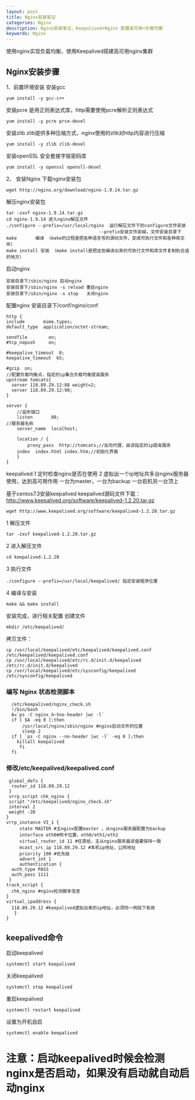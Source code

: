 ```yaml
---
layout: post
title: Nginx安装笔记
categories: Nginx
description: Nginx安装笔记，Keepalived+Nginx 配置高可用+负载均衡
keywords: Nginx
---
```


使用nginx实现负载均衡，使用Keepalived搭建高可用nginx集群


## Nginx安装步骤
1、前置环境安装
安装gcc
    
    yum install -y gcc-c++
    
安装pcre 是用正则表达式库，http需要使用pcre解析正则表达式
    
    yum install -y pcre prce-devel
    
安装zlib zlib提供多种压缩方式，nginx使用的zlib对http内容进行压缩
   
    yum install -y zlib zlib-devel
    
安装openSSL 安全套接字层密码库
   
    yum install -y openssl opensll-devel

2、 安装Nginx
下载nginx安装包

    wget http://nginx.org/download/nginx-1.9.14.tar.gz
    
解压nginx安装包

    tar -zxvf nginx-1.9.14.tar.gz
    cd nginx-1.9.14 进入nginx解压文件
    ./configure --prefix=/usr/local/nginx  运行解压文件下的configure文件安装
                                       --prefix安装文件前缀，文件安装目录下
    make       编译 （make的过程是把各种语言写的源码文件，变成可执行文件和各种库文件）
    make install 安装 （make install是把这些编译出来的可执行文件和库文件复制到合适的地方）

启动nginx

    安装目录下/sbin/nginx 启动nginx
    安装目录下/sbin/nginx -s reload 重启nginx
    安装目录下/sbin/nginx -s stop   关闭nginx


配置nginx
安装目录下/conf/nginx/conf

    http {
    include       mime.types;
    default_type  application/octet-stream;

    sendfile        on;
    #tcp_nopush     on;

    #keepalive_timeout  0;
    keepalive_timeout  65;

    #gzip  on;
    //配置负载均衡点，指定的ip集合负载均衡提高服务
    upstream tomcats{
	  server 118.89.29.12:88 weight=2;
	  server 118.89.29.12:90;
	}

    server {
        //监听端口
        listen       80;
	//服务器名称
        server_name  localhost;
       
        location / {
            proxy_pass  http://tomcats;//反向代理，由该指定的ip提高服务
	    index  index.html index.htm;//初始化界面
        }
    }

keepalived:1 定时检查nginx是否在使用
           2 虚拟出一个ip地址共多台nginx服务器使用，达到高可用作用
	     一台为master，一台为backup 一台宕机另一台顶上

基于centos7.3安装keepalived
keepalived源码文件下载：http://www.keepalived.org/software/keepalived-1.2.20.tar.gz
 
    wget http://www.keepalived.org/software/keepalived-1.2.20.tar.gz
    
1 解压文件
    
    tar -zxvf keepalived-1.2.20.tar.gz
    
2 进入解压文件

    cd keepalived-1.2.20
    
3 执行文件
    
    ./configure --prefix=/usr/local/keepalived/ 指定安装程序位置
    
4 编译与安装
     
    make && make install
    
安装完成，进行相关配置
创建文件

    mkdir /etc/keepalived/
    
拷贝文件：

    cp /usr/local/keepalived/etc/keepalived/keepalived.conf /etc/keepalived/keepalived.conf
    cp /usr/local/keepalived/etc/rc.d/init.d/keepalived /etc/rc.d/init.d/keepalived
	cp /usr/local/keepalived/etc/sysconfig/keepalived /etc/sysconfig/keepalived
	
### 编写 Nginx 状态检测脚本 

      /etc/keepalived/nginx_check.sh
      !/bin/bash
      A=`ps -C nginx ὀ~Sno-header |wc -l`
      if [ $A -eq 0 ];then
          /usr/local/nginx/sbin/nginx #nginx启动文件的位置
          sleep 2
      if [ `ps -C nginx --no-header |wc -l` -eq 0 ];then
        killall keepalived
         fi
      fi

### 修改/etc/keepalived/keepalived.conf

     global_defs {
      router_id 118.89.29.12
     }
     vrrp_script chk_nginx {
     script "/etc/keepalived/nginx_check.sh"
     interval 2
     weight -20
    }
    vrrp_instance VI_1 {
         state MASTER #主nginx配置master ，从nginx服务器配置为backup
         interface eth0#网卡位置，eth0/eth1/eth2
         virtual_router_id 11 #任意给，主从nginx服务器该值要保持一致
         mcast_src_ip 118.89.29.12 #本机ip地址，公网地址
         priority 100 #优先级
         advert_int 1
         authentication {
      auth_type PASS
      auth_pass 1111
     }
    track_script {
      chk_nginx #nginx检测脚本信息
    }
    virtual_ipaddress {
      118.89.29.12 #keepalived虚拟出来的ip地址，必须同一网段下有效
       }
    }
     
## keepalived命令   
启动keepalived
    
    systemctl start keepalived
    
关闭keepalived

    systemctl stop keepalived
    
重启keepalived
    
    systemctl restart keepalived
    
设置为开机自启

    systemctl enable keepalived
    
# 注意：启动keepalived时候会检测nginx是否启动，如果没有启动就自动启动nginx